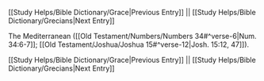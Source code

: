 [[Study Helps/Bible Dictionary/Grace|Previous Entry]]  ||  [[Study Helps/Bible Dictionary/Grecians|Next Entry]]

 The Mediterranean ([[Old Testament/Numbers/Numbers 34#^verse-6|Num. 34:6-7]]; [[Old Testament/Joshua/Joshua 15#^verse-12|Josh. 15:12, 47]]).

[[Study Helps/Bible Dictionary/Grace|Previous Entry]]  ||  [[Study Helps/Bible Dictionary/Grecians|Next Entry]]